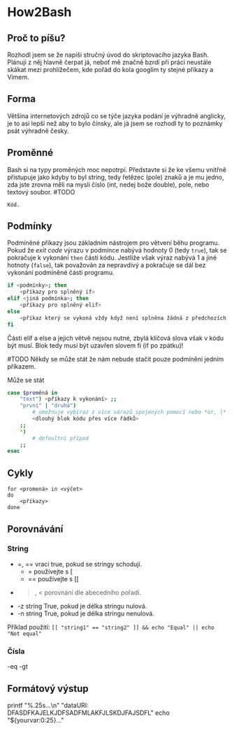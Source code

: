 # How2Bash
## Proč to píšu?
Rozhodl jsem se že napíši stručný úvod do skriptovacího jazyka Bash. Plánuji z něj hlavně čerpat já, neboť mě značně bzrdí při práci neustále skákat mezi prohlížečem, kde pořád do kola googlím ty stejné příkazy a Vimem.

## Forma
Většina internetových zdrojů co se týče jazyka podání je výhradně anglicky, je to asi lepší než aby to bylo čínsky, ale já jsem se rozhodl ty to poznámky psát výhradně česky.

## Proměnné
Bash si na typy proměných moc nepotrpí. Představte si že ke všemu vnitřně přistupuje jako kdyby to byl string, tedy řetězec (pole) znaků a je mu jedno, zda jste zrovna měli na mysli číslo (int, nedej bože double), pole, nebo textový soubor.
#TODO
```
Kód.
```

## Podmínky
Podmíněné příkazy jsou základním nástrojem pro větvení běhu programu. Pokud že *exit code* výrazu v podmínce nabývá hodnoty 0 (tedy `true`), tak se pokračuje k vykonání `then` části kódu. Jestliže však výraz nabývá 1 a jiné hotnoty (`false`), tak považován za nepravdivý a pokračuje se dál bez vykonání podmíněné části programu.
```Bash
if <podmínky>; then
	<příkazy pro splněný if>
elif <jiná podmínka>; then
	<příkazy pro splněný elif>
else
	<příkaz který se vykoná vždy když není splněna žádná z předchozích podmínek>
fi
```
Části elif a else a jejich větvě nejsou nutné, zbylá klíčová slova však v kódu být musí. Blok tedy musí být uzavřen slovem fi (if po zpátku)!

#TODO
Někdy se může stát že nám nebude stačit pouze podmínění jedním příkazem.

Může se stát 
```Bash
case $proměná in
	"text")	<příkazy k vykonání> ;;
	"první" | "druhá")
		# umožnuje vybíraz z více várazů spojených pomocí nebo *or, |*
		<dlouhý blok kódu přes více řádků>
	;;
	*)
		# defoultní případ
	;;
esac
```


## Cykly
```
for <promená> in <výčet>
do
	<příkazy>
done
```

## Porovnávání
### String
- =, ==	vraci true, pokud se stringy schodují.
	- =	používejte s [
	- ==	používejte s [[
- >, < porovnání dle abecedního pořadí.
- -z string	True, pokud je délka stringu nulová.
- -n string	True, pokud je délka stringu nenulová.

Příklad použití:
`[[ "string1" == "string2" ]] && echo "Equal" || echo "Not equal"`

### Čísla

-eq
-gt

## Formátový výstup
printf "%.25s...\n" "dataURI: DFASDFKAJELKJDFSADFMLAKFJLSKDJFAJSDFL"
echo "${yourvar:0:25}..."
